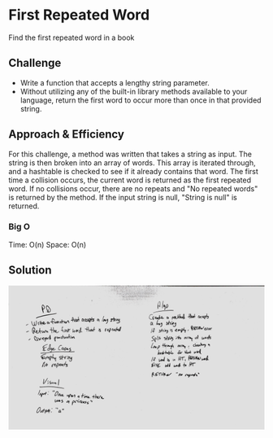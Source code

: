 # First Repeated Word
<!-- Short summary or background information -->
Find the first repeated word in a book
## Challenge
<!-- Description of the challenge -->
* Write a function that accepts a lengthy string parameter.
* Without utilizing any of the built-in library methods available to your language, return the first word to occur more than once in that provided string.
## Approach & Efficiency
<!-- What approach did you take? Why? What is the Big O space/time for this approach? -->
For this challenge, a method was written that takes a string as input. The string is then broken into an array of words. This array is iterated through, and a hashtable is checked to see if it already contains that word. The first time a collision occurs, the current word is returned as the first repeated word. If no collisions occur, there are no repeats and "No repeated words" is returned by the method. If the input string is null, "String is null" is returned.

### Big O
Time: O(n)
Space: O(n)
## Solution
<!-- Embedded whiteboard image -->
![Repeated Word](../../assets/RepeatedWord.jpeg)